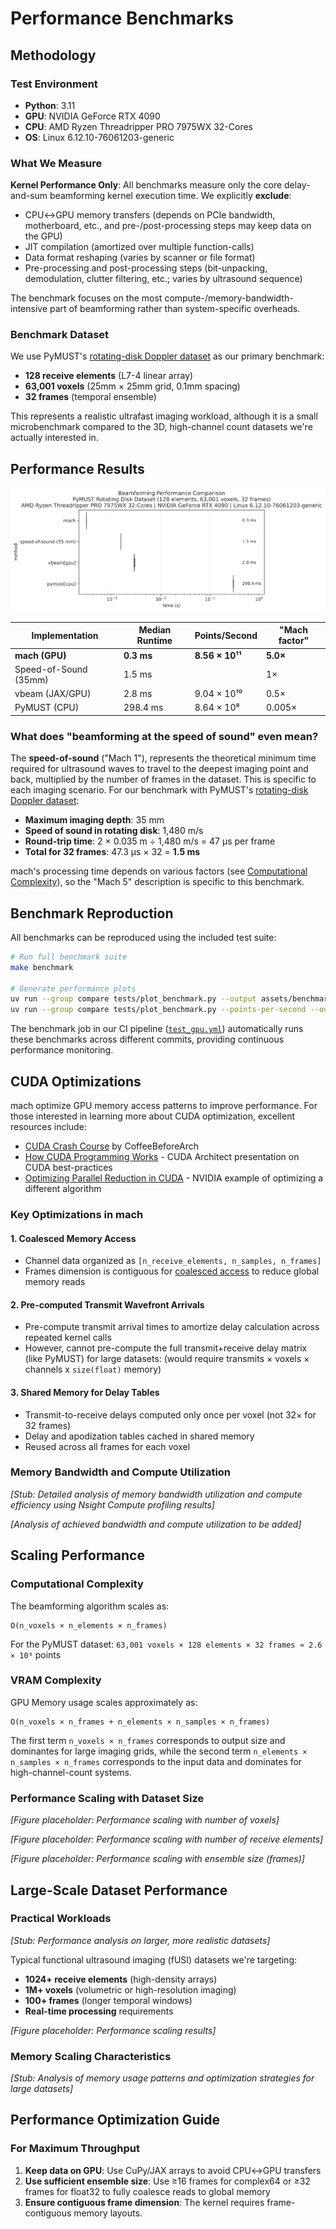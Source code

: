 # Performance Benchmarks

## Methodology

### Test Environment

- **Python**: 3.11
- **GPU**: NVIDIA GeForce RTX 4090
- **CPU**: AMD Ryzen Threadripper PRO 7975WX 32-Cores
- **OS**: Linux 6.12.10-76061203-generic

### What We Measure

**Kernel Performance Only**: All benchmarks measure only the core delay-and-sum beamforming kernel execution time. We explicitly **exclude**:
- CPU↔GPU memory transfers (depends on PCIe bandwidth, motherboard, etc., and pre-/post-processing steps may keep data on the GPU)
- JIT compilation (amortized over multiple function-calls)
- Data format reshaping (varies by scanner or file format)
- Pre-processing and post-processing steps (bit-unpacking, demodulation, clutter filtering, etc.; varies by ultrasound sequence)

The benchmark focuses on the most compute-/memory-bandwidth-intensive part of beamforming rather than system-specific overheads.

### Benchmark Dataset

We use PyMUST's [rotating-disk Doppler dataset](https://github.com/creatis-ULTIM/PyMUST/blob/170ba68/examples/rotatingDisk_real.ipynb) as our primary benchmark:

- **128 receive elements** (L7-4 linear array)
- **63,001 voxels** (25mm × 25mm grid, 0.1mm spacing)
- **32 frames** (temporal ensemble)

This represents a realistic ultrafast imaging workload, although it is a small microbenchmark compared to the 3D, high-channel count datasets we're actually interested in.

## Performance Results

![Benchmark Results](assets/benchmark-doppler_disk.svg)

| Implementation | Median Runtime | Points/Second | "Mach factor" |
|---------------|----------------|---------------|----------------|
| **mach (GPU)** | **0.3 ms** | **8.56 × 10¹¹** | **5.0×** |
| Speed-of-Sound (35mm) | 1.5 ms |  | 1× |
| vbeam (JAX/GPU) | 2.8 ms | 9.04 × 10¹⁰ | 0.5× |
| PyMUST (CPU) | 298.4 ms | 8.64 × 10⁸ | 0.005× |

### What does "beamforming at the speed of sound" even mean?

The **speed-of-sound** ("Mach 1"), represents the theoretical minimum time required for ultrasound waves to travel to the deepest imaging point and back, multiplied by the number of frames in the dataset.
This is specific to each imaging scenario. For our benchmark with PyMUST's [rotating-disk Doppler dataset](https://github.com/creatis-ULTIM/PyMUST/blob/170ba68/examples/rotatingDisk_real.ipynb):

- **Maximum imaging depth**: 35 mm
- **Speed of sound in rotating disk**: 1,480 m/s
- **Round-trip time**: 2 × 0.035 m ÷ 1,480 m/s = 47 μs per frame
- **Total for 32 frames**: 47.3 μs × 32 = **1.5 ms**

mach's processing time depends on various factors (see [Computational Complexity](#computational-complexity)),
so the "Mach 5" description is specific to this benchmark.

## Benchmark Reproduction

All benchmarks can be reproduced using the included test suite:

```bash
# Run full benchmark suite
make benchmark

# Generate performance plots
uv run --group compare tests/plot_benchmark.py --output assets/benchmark-doppler_disk.svg
uv run --group compare tests/plot_benchmark.py --points-per-second --output assets/benchmark-doppler_disk_pps.svg
```

The benchmark job in our CI pipeline ([`test_gpu.yml`](https://github.com/Forest-Neurotech/mach/blob/main/.github/workflows/test_gpu.yml)) automatically runs these benchmarks across different commits, providing continuous performance monitoring.

## CUDA Optimizations

mach optimize GPU memory access patterns to improve performance. For those interested in learning more about CUDA optimization, excellent resources include:

- [CUDA Crash Course](https://github.com/CoffeeBeforeArch/cuda_programming/) by CoffeeBeforeArch
- [How CUDA Programming Works](https://www.nvidia.com/en-us/on-demand/session/gtcspring22-s41487/) - CUDA Architect presentation on CUDA best-practices
- [Optimizing Parallel Reduction in CUDA](https://developer.download.nvidia.com/assets/cuda/files/reduction.pdf) - NVIDIA example of optimizing a different algorithm

### Key Optimizations in mach

#### 1. **Coalesced Memory Access**
- Channel data organized as `[n_receive_elements, n_samples, n_frames]`
- Frames dimension is contiguous for [coalesced access](https://developer.nvidia.com/blog/how-access-global-memory-efficiently-cuda-c-kernels/) to reduce global memory reads

#### 2. **Pre-computed Transmit Wavefront Arrivals**
- Pre-compute transmit arrival times to amortize delay calculation across repeated kernel calls
- However, cannot pre-compute the full transmit+receive delay matrix (like PyMUST) for large datasets: (would require transmits × voxels × channels x `size(float)` memory)

#### 3. **Shared Memory for Delay Tables**
- Transmit-to-receive delays computed only once per voxel (not 32× for 32 frames)
- Delay and apodization tables cached in shared memory
- Reused across all frames for each voxel

### Memory Bandwidth and Compute Utilization

*[Stub: Detailed analysis of memory bandwidth utilization and compute efficiency using Nsight Compute profiling results]*

*[Analysis of achieved bandwidth and compute utilization to be added]*


## Scaling Performance

### Computational Complexity

The beamforming algorithm scales as:
```
O(n_voxels × n_elements × n_frames)
```

For the PyMUST dataset: `63,001 voxels × 128 elements × 32 frames ≈ 2.6 × 10⁸` points

### VRAM Complexity

GPU Memory usage scales approximately as:
```
O(n_voxels × n_frames + n_elements × n_samples × n_frames)
```

The first term `n_voxels × n_frames` corresponds to output size and dominantes for large imaging grids, while the second term `n_elements × n_samples × n_frames` corresponds to the input data and dominates for high-channel-count systems.

### Performance Scaling with Dataset Size

*[Figure placeholder: Performance scaling with number of voxels]*

*[Figure placeholder: Performance scaling with number of receive elements]*

*[Figure placeholder: Performance scaling with ensemble size (frames)]*

## Large-Scale Dataset Performance

### Practical Workloads

*[Stub: Performance analysis on larger, more realistic datasets]*

Typical functional ultrasound imaging (fUSI) datasets we're targeting:
- **1024+ receive elements** (high-density arrays)
- **1M+ voxels** (volumetric or high-resolution imaging)
- **100+ frames** (longer temporal windows)
- **Real-time processing** requirements

*[Figure placeholder: Performance scaling results]*

### Memory Scaling Characteristics

*[Stub: Analysis of memory usage patterns and optimization strategies for large datasets]*

## Performance Optimization Guide

### For Maximum Throughput

1. **Keep data on GPU**: Use CuPy/JAX arrays to avoid CPU↔GPU transfers
2. **Use sufficient ensemble size**: Use ≥16 frames for complex64 or ≥32 frames for float32 to fully coalesce reads to global memory
3. **Ensure contiguous frame dimension**: The kernel requires frame-contiguous memory layouts.
